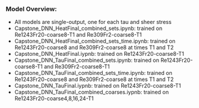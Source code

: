 
### Model Overview:
- All models are single-output, one for each tau and sheer stress
- Capstone_DNN_HeatFinal_combined_sets.ipynb: trained on Re1243Fr20-coarse8-T1 and Re309Fr2-coarse8-T1
- Capstone_DNN_HeatFinal_combined_sets_time.ipynb: trained on Re1243Fr20-coarse8 and Re309Fr2-coarse8 at times T1 and T2
- Capstone_DNN_HeatFinal.iypnb: trained on Re1243Fr20-coarse8-T1
- Capstone_DNN_TauFinal_combined_sets.ipynb: trained on Re1243Fr20-coarse8-T1 and Re309Fr2-coarse8-T1
- Capstone_DNN_TauFinal_combined_sets_time.ipynb: trained on Re1243Fr20-coarse8 and Re309Fr2-coarse8 at times T1 and T2
- Capstone_DNN_TauFinal.iypnb: trained on Re1243Fr20-coarse8-T1
- Capstone_DNN_TauFinal_combined_coarses.iypnb: trained on Re1243Fr20-coarse4,8,16,24-T1
